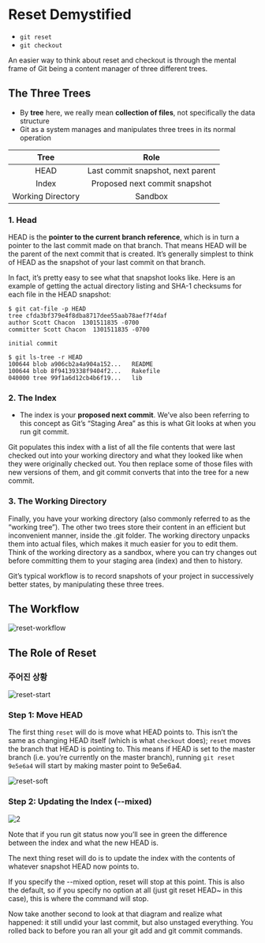 # Reset Demystified

- `git reset`
- `git checkout`

An easier way to think about reset and checkout is through the mental frame of Git being a content manager of three different trees.

## The Three Trees

- By **tree** here, we really mean **collection of files**, not specifically the data structure
- Git as a system manages and manipulates three trees in its normal operation

|       Tree        |               Role                |
| :---------------: | :-------------------------------: |
|       HEAD        | Last commit snapshot, next parent |
|       Index       |   Proposed next commit snapshot   |
| Working Directory |              Sandbox              |

### 1. Head

HEAD is the **pointer to the current branch reference**, which is in turn a pointer to the last commit made on that branch. That means HEAD will be the parent of the next commit that is created. It’s generally simplest to think of HEAD as the snapshot of your last commit on that branch.

In fact, it’s pretty easy to see what that snapshot looks like. Here is an example of getting the actual directory listing and SHA-1 checksums for each file in the HEAD snapshot:

```
$ git cat-file -p HEAD
tree cfda3bf379e4f8dba8717dee55aab78aef7f4daf
author Scott Chacon  1301511835 -0700
committer Scott Chacon  1301511835 -0700

initial commit

$ git ls-tree -r HEAD
100644 blob a906cb2a4a904a152...   README
100644 blob 8f94139338f9404f2...   Rakefile
040000 tree 99f1a6d12cb4b6f19...   lib
```

### 2. The Index

- The index is your **proposed next commit**. We’ve also been referring to this concept as Git’s “Staging Area” as this is what Git looks at when you run git commit.

Git populates this index with a list of all the file contents that were last checked out into your working directory and what they looked like when they were originally checked out. You then replace some of those files with new versions of them, and git commit converts that into the tree for a new commit.

### 3. The Working Directory

Finally, you have your working directory (also commonly referred to as the “working tree”). The other two trees store their content in an efficient but inconvenient manner, inside the .git folder. The working directory unpacks them into actual files, which makes it much easier for you to edit them. Think of the working directory as a sandbox, where you can try changes out before committing them to your staging area (index) and then to history.

Git’s typical workflow is to record snapshots of your project in successively better states, by manipulating these three trees.

## The Workflow

![reset-workflow](https://user-images.githubusercontent.com/76730867/165687344-a8a1e99f-6961-4321-b85e-ddedfac6a471.png)

## The Role of Reset

### 주어진 상황

![reset-start](https://user-images.githubusercontent.com/76730867/165687670-01e39076-44dd-4f8a-90bb-339602e093fe.png)

### Step 1: Move HEAD

The first thing `reset` will do is move what HEAD points to. This isn’t the same as changing HEAD itself (which is what `checkout` does); `reset` moves the branch that HEAD is pointing to. This means if HEAD is set to the master branch (i.e. you’re currently on the master branch), running `git reset 9e5e6a4` will start by making master point to 9e5e6a4.

![reset-soft](https://user-images.githubusercontent.com/76730867/165688044-46e23f8f-a41a-4e30-9c9e-27148004b047.png)

### Step 2: Updating the Index (--mixed)

![2](https://user-images.githubusercontent.com/76730867/165688586-2ad85f6f-eab7-4fe0-88f6-23c913ba6000.png)

Note that if you run git status now you’ll see in green the difference between the index and what the new HEAD is.

The next thing reset will do is to update the index with the contents of whatever snapshot HEAD now points to.

If you specify the --mixed option, reset will stop at this point. This is also the default, so if you specify no option at all (just git reset HEAD~ in this case), this is where the command will stop.

Now take another second to look at that diagram and realize what happened: it still undid your last commit, but also unstaged everything. You rolled back to before you ran all your git add and git commit commands.
